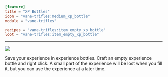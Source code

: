 ```toml
[feature]
title = "XP Bottles"
icon = "vane-trifles:medium_xp_bottle"
module = "vane-trifles"

recipes = "vane-trifles:item_empty_xp_bottle"
loot = "vane-trifles:item_empty_xp_bottle"
```
---
![](images/xp_bottle.png)

Save your experience in experience bottles. Craft an empty experience bottle and right click. A small part of the experience will be lost when you fill it, but you can use the experience at a later time.
